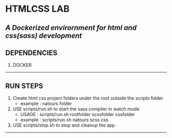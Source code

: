 # HTMLCSS LAB
*A Dockerized envirornment for html and css(sass) development*
----------
## DEPENDENCIES 
1. DOCKER
----------
## RUN STEPS
1. Create html css project folders under the root outside the scripts folder
    - example : natours folder
2. USE scripts/run.sh to start the sass compiler in watch mode
    - USAGE : scripts/run.sh rootfolder scssfolder cssfolder
    - example : scripts/run.sh natours scss css
3. USE scripts/stop.sh to stop and cleanup the app
----------

